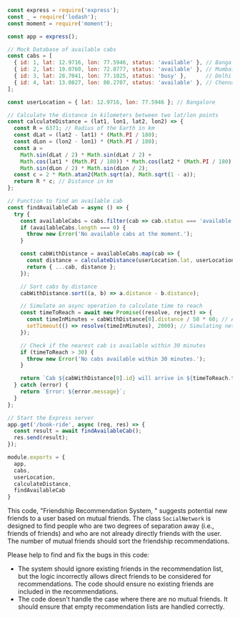 ```javascript
const express = require('express');
const _ = require('lodash');
const moment = require('moment');

const app = express();

// Mock Database of available cabs
const cabs = [
  { id: 1, lat: 12.9716, lon: 77.5946, status: 'available' }, // Bangalore
  { id: 2, lat: 19.0760, lon: 72.8777, status: 'available' }, // Mumbai
  { id: 3, lat: 28.7041, lon: 77.1025, status: 'busy' },      // Delhi
  { id: 4, lat: 13.0827, lon: 80.2707, status: 'available' }, // Chennai
];

const userLocation = { lat: 12.9716, lon: 77.5946 }; // Bangalore

// Calculate the distance in kilometers between two lat/lon points
const calculateDistance = (lat1, lon1, lat2, lon2) => {
  const R = 6371; // Radius of the Earth in km
  const dLat = (lat2 - lat1) * (Math.PI / 180);
  const dLon = (lon2 - lon1) * (Math.PI / 180);
  const a =
    Math.sin(dLat / 2) * Math.sin(dLat / 2) +
    Math.cos(lat1 * (Math.PI / 180)) * Math.cos(lat2 * (Math.PI / 180)) *
    Math.sin(dLon / 2) * Math.sin(dLon / 2);
  const c = 2 * Math.atan2(Math.sqrt(a), Math.sqrt(1 - a));
  return R * c; // Distance in km
};

// Function to find an available cab
const findAvailableCab = async () => {
  try {
    const availableCabs = cabs.filter(cab => cab.status === 'available');
    if (availableCabs.length === 0) {
      throw new Error('No available cabs at the moment.');
    }

    const cabWithDistance = availableCabs.map(cab => {
      const distance = calculateDistance(userLocation.lat, userLocation.lon, cab.lat, cab.lon);
      return { ...cab, distance };
    });

    // Sort cabs by distance
    cabWithDistance.sort((a, b) => a.distance - b.distance);

    // Simulate an async operation to calculate time to reach
    const timeToReach = await new Promise((resolve, reject) => {
      const timeInMinutes = cabWithDistance[0].distance / 50 * 60; // Assuming average speed 50 km/h
      setTimeout(() => resolve(timeInMinutes), 2000); // Simulating network delay
    });

    // Check if the nearest cab is available within 30 minutes
    if (timeToReach > 30) {
      throw new Error('No cabs available within 30 minutes.');
    }

    return `Cab ${cabWithDistance[0].id} will arrive in ${timeToReach.toFixed(2)} minutes.`;
  } catch (error) {
    return `Error: ${error.message}`;
  }
};

// Start the Express server
app.get('/book-ride', async (req, res) => {
  const result = await findAvailableCab();
  res.send(result);
});

module.exports = {
  app,
  cabs,
  userLocation,
  calculateDistance,
  findAvailableCab
}
```

This code, "Friendship Recommendation System, " suggests potential new friends to a user based on mutual friends. The class `SocialNetwork` is designed to find people who are two degrees of separation away (i.e., friends of friends) and who are not already directly friends with the user. The number of mutual friends should sort the friendship recommendations.

Please help to find and fix the bugs in this code:
- The system should ignore existing friends in the recommendation list, but the logic incorrectly allows direct friends to be considered for recommendations. The code should ensure no existing friends are included in the recommendations.
- The code doesn't handle the case where there are no mutual friends. It should ensure that empty recommendation lists are handled correctly.